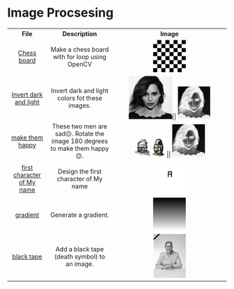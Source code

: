 # Image Procsesing

<table>
  <tr>
    <th>File</th>
    <th>Description</th>
    <th>Image</th>
  </tr>
  <tr>
    <td align="center" ><a href="https://github.com/alirezaghd/image-processing/tree/main/Assignment%201/Chess">Chess board</a></td>
    <td align="center" >Make a chess board with for loop using OpenCV</td>
    <td align="center"><img src="https://raw.githubusercontent.com/alirezaghd/image-processing/main/Assignment%201/Chess/chess1.jpg" width="30%" height="30%" ></td>
  </tr>
  <tr>
    <td align="center" ><a href="https://github.com/alirezaghd/image-processing/tree/main/Assignment%201/Invert%20dark%20and%20light">Invert dark and light</a></td>
    <td align="center" >Invert dark and light colors fot these images.</td>
    <td align="center"><img src="https://raw.githubusercontent.com/alirezaghd/image-processing/main/Assignment%201/Invert%20dark%20and%20light/img1.jpg" width="40%" height="40%" >|| <img src="https://raw.githubusercontent.com/alirezaghd/image-processing/main/Assignment%201/Invert%20dark%20and%20light/1.jpg" width="30%" height="30%" ></td>
  </tr>
    <tr align="center" >
    <td  ><a href="https://github.com/alirezaghd/image-processing/tree/main/Assignment%201/Sad%20or%20Happy">make them happy</a></td>
    <td  >These two men are sad😔. Rotate the image 180 degrees to make them happy😊.</td>
    <td ><img src="https://raw.githubusercontent.com/alirezaghd/image-processing/main/Assignment%201/Sad%20or%20Happy/3.jpg" width="30%" height="30%" >|| <img src="https://raw.githubusercontent.com/alirezaghd/image-processing/main/Assignment%201/Invert%20dark%20and%20light/1.jpg" width="30%" height="30%" ></td>
  </tr>
    </tr>
  <tr align="center" >
    <td  ><a href="https://github.com/alirezaghd/image-processing/tree/main/Assignment%201/first%20character%20of%20Myname%20'A'">first character of My name</a></td>
    <td  >Design the first character of My name</td>
    <td ><img src="https://raw.githubusercontent.com/alirezaghd/image-processing/main/Assignment%201/first%20character%20of%20Myname%20'A'/A.jpg" width="30%" height="30%" ></td>
  </tr>
  <tr align="center" >
    <td  ><a href="https://github.com/alirezaghd/image-processing/tree/main/Assignment%201/gradiant">gradient</a></td>
    <td  >Generate a gradient.</td>
    <td ><img src="https://raw.githubusercontent.com/alirezaghd/image-processing/main/Assignment%201/gradiant/gradiant.jpg" width="30%" height="30%" ></td>
  </tr>
    <tr align="center" >
    <td  ><a href="https://github.com/alirezaghd/image-processing/tree/main/Assignment%201/black%20tape">black tape</a></td>
    <td  >Add a black tape (death symbol) to an image.</td>
    <td ><img src="https://github.com/alirezaghd/image-processing/blob/main/Assignment%201/black%20tape/navar.jpg" width="30%" height="30%" ></td>
  </tr>

  
</table